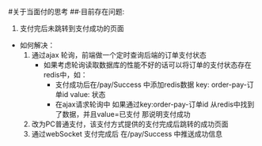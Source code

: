 #关于当面付的思考
##·目前存在问题:
1. 支付完后未跳转到支付成功的页面

- 如何解决：
    1. 通过ajax 轮询，前端做一个定时查询后端的订单支付状态
        - 如果考虑轮询读取数据库的性能不好的话可以将订单的支付状态存在redis中，如：
            - 支付成功后在/pay/Success 中添加redis数据 key: order-pay-订单id    value: 状态
            - 在ajax请求轮询中 如果通过key:order-pay-订单id 从redis中找到了数据，并且value=已支付 那说明支付成功
    2. 改为PC普通支付，该支付方式提供的支付完成后跳转的成功页面
    3. 通过webSocket 支付完成后 在/pay/Success 中推送成功信息  